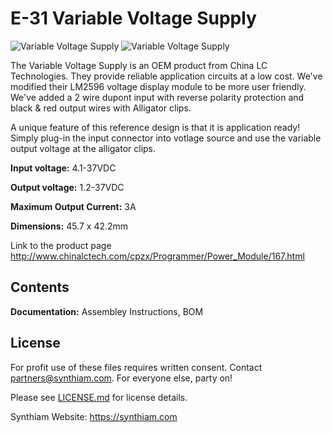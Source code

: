# E-31 Variable Voltage Supply

![Variable Voltage Supply](https://live.staticflickr.com/65535/32801180347_81f0c5c0d8_k.jpg)
![Variable Voltage Supply](https://live.staticflickr.com/65535/40778036753_8ce8609811_k.jpg)

The Variable Voltage Supply is an OEM product from China LC Technologies. They provide reliable application circuits at a low cost. We've modified their LM2596 voltage display module to be more user friendly. We've added a 2 wire dupont input with reverse polarity protection and black &  red output wires with Alligator clips.

A unique feature of this reference design is that it is application ready! Simply plug-in the input connector into votlage source and use the variable output voltage at the alligator clips.

**Input voltage:** 4.1-37VDC

**Output voltage:** 1.2-37VDC

**Maximum Output Current:** 3A

**Dimensions:** 45.7 x 42.2mm

Link to the product page http://www.chinalctech.com/cpzx/Programmer/Power_Module/167.html

## Contents

**Documentation:** Assembley Instructions, BOM

## License

For profit use of these files requires written consent. Contact partners@synthiam.com. For everyone else, party on!

Please see [LICENSE.md](https://github.com/synthiam/E-31_Variable_Voltage_Supply/blob/master/LICENSE.md) for license details.

Synthiam Website: https://synthiam.com

